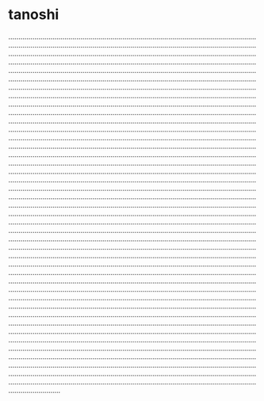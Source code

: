 # tanoshi
..................................................................................................................................................................................................................................................................................................................................................................................................................................................................................................................................................................................................................................................................................................................................................................................................................................................................................................................................................................................................................................................................................................................................................................................................................................................................................................................................................................................................................................................................................................................................................................................................................................................................................................................................................................................................................................................................................................................................................................................................................................................................................................................................................................................................................................................................................................................................................................................................................................................................................................................................................................................................................................................................................................................................................................................................................................................................................................................................................................................................................................................................................................................................................................................................................................................................................................................................................................................................................................................................................................................................................................................................................................................................................................................................................................................................................................................................................................................................................................................................................................................................................................................................................................................................................................................................................................................................................................................................................................................................................................................................................................................................................................................................................................................................................................................................................................................................................................................................................................................................................................................................................................................................................................................................................................................................................................................................................................................................................................................